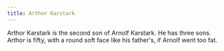 ```yaml
---
title: Arthor Karstark
---
```


Arthor Karstark is the second son of Arnolf Karstark. He has three sons. Arthor is fifty, with a round soft face like his father's, if Arnolf went too fat.


